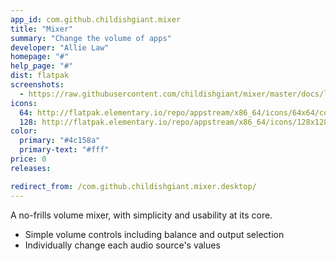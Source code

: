 ```yaml
---
app_id: com.github.childishgiant.mixer
title: "Mixer"
summary: "Change the volume of apps"
developer: "Allie Law"
homepage: "#"
help_page: "#"
dist: flatpak
screenshots:
  - https://raw.githubusercontent.com/childishgiant/mixer/master/docs/light.png
icons:
  64: http://flatpak.elementary.io/repo/appstream/x86_64/icons/64x64/com.github.childishgiant.mixer.png
  128: http://flatpak.elementary.io/repo/appstream/x86_64/icons/128x128/com.github.childishgiant.mixer.png
color:
  primary: "#4c158a"
  primary-text: "#fff"
price: 0
releases:

redirect_from: /com.github.childishgiant.mixer.desktop/
---
```


<p>A no-frills volume mixer, with simplicity and usability at its core.</p>
<ul>
<li>Simple volume controls including balance and output selection</li>
<li>Individually change each audio source's values</li>
</ul>